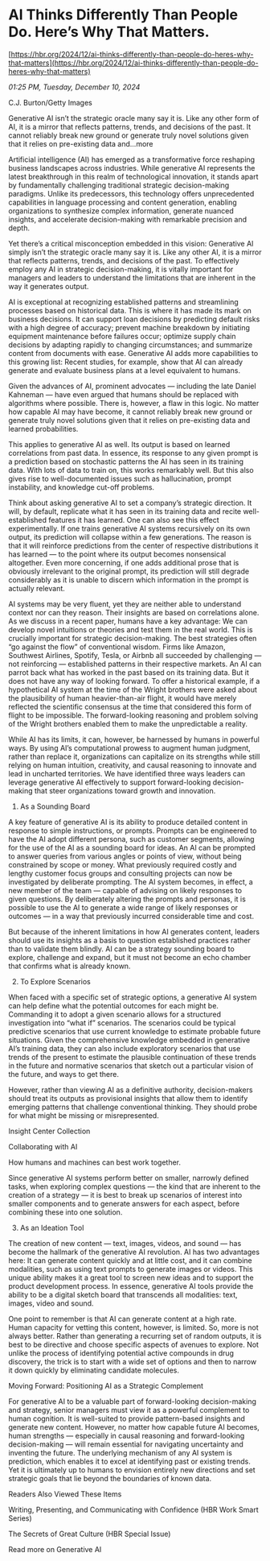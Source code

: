 # AI Thinks Differently Than People Do. Here’s Why That Matters.

[https://hbr.org/2024/12/ai-thinks-differently-than-people-do-heres-why-that-matters](https://hbr.org/2024/12/ai-thinks-differently-than-people-do-heres-why-that-matters)

*01:25 PM, Tuesday, December 10, 2024*

C.J. Burton/Getty Images

Generative AI isn’t the strategic oracle many say it is. Like any other form of AI, it is a mirror that reflects patterns, trends, and decisions of the past. It cannot reliably break new ground or generate truly novel solutions given that it relies on pre-existing data and...more

Artificial intelligence (AI) has emerged as a transformative force reshaping business landscapes across industries. While generative AI represents the latest breakthrough in this realm of technological innovation, it stands apart by fundamentally challenging traditional strategic decision-making paradigms. Unlike its predecessors, this technology offers unprecedented capabilities in language processing and content generation, enabling organizations to synthesize complex information, generate nuanced insights, and accelerate decision-making with remarkable precision and depth.

Yet there’s a critical misconception embedded in this vision: Generative AI simply isn’t the strategic oracle many say it is. Like any other AI, it is a mirror that reflects patterns, trends, and decisions of the past. To effectively employ any AI in strategic decision-making, it is vitally important for managers and leaders to understand the limitations that are inherent in the way it generates output.

AI is exceptional at recognizing established patterns and streamlining processes based on historical data. This is where it has made its mark on business decisions. It can support loan decisions by predicting default risks with a high degree of accuracy; prevent machine breakdown by initiating equipment maintenance before failures occur; optimize supply chain decisions by adapting rapidly to changing circumstances; and summarize content from documents with ease. Generative AI adds more capabilities to this growing list: Recent studies, for example, show that AI can already generate and evaluate business plans at a level equivalent to humans.

Given the advances of AI, prominent advocates — including the late Daniel Kahneman — have even argued that humans should be replaced with algorithms where possible. There is, however, a flaw in this logic. No matter how capable AI may have become, it cannot reliably break new ground or generate truly novel solutions given that it relies on pre-existing data and learned probabilities.

This applies to generative AI as well. Its output is based on learned correlations from past data. In essence, its response to any given prompt is a prediction based on stochastic patterns the AI has seen in its training data. With lots of data to train on, this works remarkably well. But this also gives rise to well-documented issues such as hallucination, prompt instability, and knowledge cut-off problems.

Think about asking generative AI to set a company’s strategic direction. It will, by default, replicate what it has seen in its training data and recite well-established features it has learned. One can also see this effect experimentally. If one trains generative AI systems recursively on its own output, its prediction will collapse within a few generations. The reason is that it will reinforce predictions from the center of respective distributions it has learned — to the point where its output becomes nonsensical altogether. Even more concerning, if one adds additional prose that is obviously irrelevant to the original prompt, its prediction will still degrade considerably as it is unable to discern which information in the prompt is actually relevant.

AI systems may be very fluent, yet they are neither able to understand context nor can they reason. Their insights are based on correlations alone. As we discuss in a recent paper, humans have a key advantage: We can develop novel intuitions or theories and test them in the real world. This is crucially important for strategic decision-making. The best strategies often “go against the flow” of conventional wisdom. Firms like Amazon, Southwest Airlines, Spotify, Tesla, or Airbnb all succeeded by challenging — not reinforcing — established patterns in their respective markets. An AI can parrot back what has worked in the past based on its training data. But it does not have any way of looking forward. To offer a historical example, if a hypothetical AI system at the time of the Wright brothers were asked about the plausibility of human heavier-than-air flight, it would have merely reflected the scientific consensus at the time that considered this form of flight to be impossible. The forward-looking reasoning and problem solving of the Wright brothers enabled them to make the unpredictable a reality.

While AI has its limits, it can, however, be harnessed by humans in powerful ways. By using AI’s computational prowess to augment human judgment, rather than replace it, organizations can capitalize on its strengths while still relying on human intuition, creativity, and causal reasoning to innovate and lead in uncharted territories. We have identified three ways leaders can leverage generative AI effectively to support forward-looking decision-making that steer organizations toward growth and innovation.

1. As a Sounding Board

A key feature of generative AI is its ability to produce detailed content in response to simple instructions, or prompts. Prompts can be engineered to have the AI adopt different persona, such as customer segments, allowing for the use of the AI as a sounding board for ideas. An AI can be prompted to answer queries from various angles or points of view, without being constrained by scope or money. What previously required costly and lengthy customer focus groups and consulting projects can now be investigated by deliberate prompting. The AI system becomes, in effect, a new member of the team — capable of advising on likely responses to given questions. By deliberately altering the prompts and personas, it is possible to use the AI to generate a wide range of likely responses or outcomes — in a way that previously incurred considerable time and cost.

But because of the inherent limitations in how AI generates content, leaders should use its insights as a basis to question established practices rather than to validate them blindly. AI can be a strategy sounding board to explore, challenge and expand, but it must not become an echo chamber that confirms what is already known.

2. To Explore Scenarios

When faced with a specific set of strategic options, a generative AI system can help define what the potential outcomes for each might be. Commanding it to adopt a given scenario allows for a structured investigation into “what if” scenarios. The scenarios could be typical predictive scenarios that use current knowledge to estimate probable future situations. Given the comprehensive knowledge embedded in generative AI’s training data, they can also include exploratory scenarios that use trends of the present to estimate the plausible continuation of these trends in the future and normative scenarios that sketch out a particular vision of the future, and ways to get there.

However, rather than viewing AI as a definitive authority, decision-makers should treat its outputs as provisional insights that allow them to identify emerging patterns that challenge conventional thinking. They should probe for what might be missing or misrepresented.

Insight Center Collection

Collaborating with AI

How humans and machines can best work together.

Since generative AI systems perform better on smaller, narrowly defined tasks, when exploring complex questions — the kind that are inherent to the creation of a strategy — it is best to break up scenarios of interest into smaller components and to generate answers for each aspect, before combining these into one solution.

3. As an Ideation Tool

The creation of new content — text, images, videos, and sound — has become the hallmark of the generative AI revolution. AI has two advantages here: It can generate content quickly and at little cost, and it can combine modalities, such as using text prompts to generate images or videos. This unique ability makes it a great tool to screen new ideas and to support the product development process. In essence, generative AI tools provide the ability to be a digital sketch board that transcends all modalities: text, images, video and sound.

One point to remember is that AI can generate content at a high rate. Human capacity for vetting this content, however, is limited. So, more is not always better. Rather than generating a recurring set of random outputs, it is best to be directive and choose specific aspects of avenues to explore. Not unlike the process of identifying potential active compounds in drug discovery, the trick is to start with a wide set of options and then to narrow it down quickly by eliminating candidate molecules.

Moving Forward: Positioning AI as a Strategic Complement

For generative AI to be a valuable part of forward-looking decision-making and strategy, senior managers must view it as a powerful complement to human cognition. It is well-suited to provide pattern-based insights and generate new content. However, no matter how capable future AI becomes, human strengths — especially in causal reasoning and forward-looking decision-making — will remain essential for navigating uncertainty and inventing the future. The underlying mechanism of any AI system is prediction, which enables it to excel at identifying past or existing trends. Yet it is ultimately up to humans to envision entirely new directions and set strategic goals that lie beyond the boundaries of known data.

Readers Also Viewed These Items

Writing, Presenting, and Communicating with Confidence (HBR Work Smart Series)

The Secrets of Great Culture (HBR Special Issue)

Read more on Generative AI

